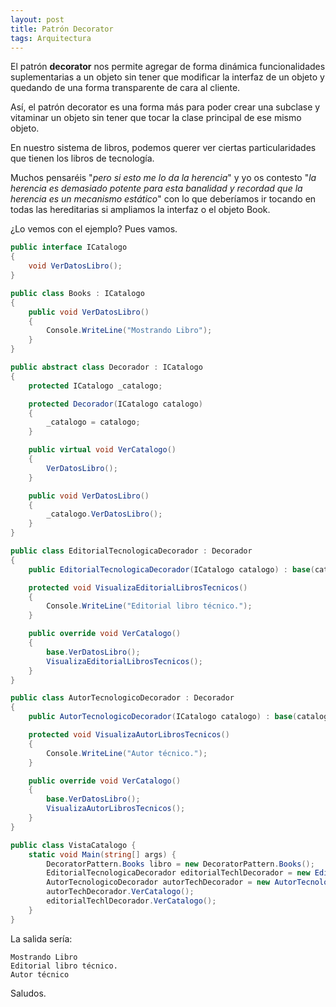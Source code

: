 ```yaml
---
layout: post
title: Patrón Decorator
tags: Arquitectura
---
```


El patrón **decorator** nos permite agregar de forma dinámica funcionalidades suplementarias a un objeto sin tener que modificar la interfaz de un objeto y quedando de una forma transparente de cara al cliente.

Así, el patrón decorator es una forma más para poder crear una subclase y vitaminar un objeto sin tener que tocar la clase principal de ese mismo objeto.

En nuestro sistema de libros, podemos querer ver ciertas particularidades que tienen los libros de tecnología.

Muchos pensaréis "*pero si esto me lo da la herencia*" y yo os contesto "*la herencia es demasiado potente para esta banalidad y recordad que la herencia es un mecanismo estático*" con lo que deberíamos ir tocando en todas las hereditarias si ampliamos la interfaz o el objeto Book.

¿Lo vemos con el ejemplo? Pues vamos.

~~~csharp
public interface ICatalogo
{
    void VerDatosLibro();
}

public class Books : ICatalogo
{
    public void VerDatosLibro()
    {
        Console.WriteLine("Mostrando Libro");
    }
}

public abstract class Decorador : ICatalogo
{
    protected ICatalogo _catalogo;

    protected Decorador(ICatalogo catalogo)
    {
        _catalogo = catalogo;
    }

    public virtual void VerCatalogo()
    {
        VerDatosLibro();
    }

    public void VerDatosLibro()
    {
        _catalogo.VerDatosLibro();
    }
}

public class EditorialTecnologicaDecorador : Decorador
{
    public EditorialTecnologicaDecorador(ICatalogo catalogo) : base(catalogo) { }

    protected void VisualizaEditorialLibrosTecnicos()
    {
        Console.WriteLine("Editorial libro técnico.");
    }

    public override void VerCatalogo()
    {
        base.VerDatosLibro();
        VisualizaEditorialLibrosTecnicos();
    }
}

public class AutorTecnologicoDecorador : Decorador
{
    public AutorTecnologicoDecorador(ICatalogo catalogo) : base(catalogo) { }

    protected void VisualizaAutorLibrosTecnicos()
    {
        Console.WriteLine("Autor técnico.");
    }

    public override void VerCatalogo()
    {
        base.VerDatosLibro();
        VisualizaAutorLibrosTecnicos();
    }
}

public class VistaCatalogo {
    static void Main(string[] args) {
        DecoratorPattern.Books libro = new DecoratorPattern.Books();
        EditorialTecnologicaDecorador editorialTechlDecorador = new EditorialTecnologicaDecorador(libro);
        AutorTecnologicoDecorador autorTechDecorador = new AutorTecnologicoDecorador(libro);
        autorTechDecorador.VerCatalogo();
        editorialTechlDecorador.VerCatalogo();
    }
}

~~~

La salida sería:

    Mostrando Libro
    Editorial libro técnico.
    Autor técnico

Saludos.

